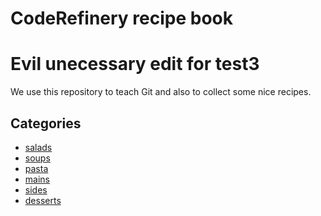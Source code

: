 # CodeRefinery recipe book

# Evil unecessary edit for test3

We use this repository to teach Git and also to collect
some nice recipes.



## Categories

- [salads](salads)
- [soups](soups)
- [pasta](pasta)
- [mains](mains)
- [sides](sides)
- [desserts](desserts)
